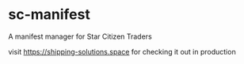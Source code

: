 # sc-manifest
A manifest manager for Star Citizen Traders

visit https://shipping-solutions.space for checking it out in production
